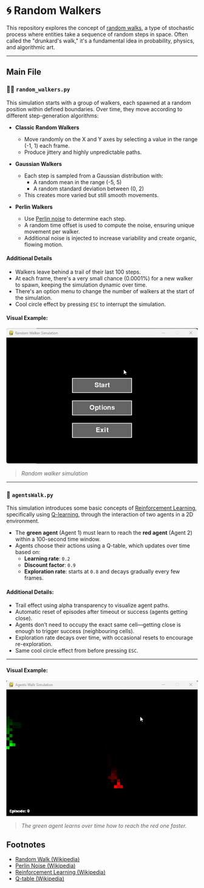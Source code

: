 # 🌀 Random Walkers

This repository explores the concept of [random walks](https://en.wikipedia.org/wiki/Random_walk), a type of stochastic process where entities take a sequence of random steps in space. Often called the "drunkard's walk," it's a fundamental idea in probability, physics, and algorithmic art.

---

## Main File

### 🚶‍♂️ `random_walkers.py`

This simulation starts with a group of walkers, each spawned at a random position within defined boundaries. Over time, they move according to different step-generation algorithms:

- **Classic Random Walkers**
  - Move randomly on the X and Y axes by selecting a value in the range (-1, 1) each frame.
  - Produce jittery and highly unpredictable paths.

- **Gaussian Walkers**
  - Each step is sampled from a Gaussian distribution with:
    - A random mean in the range (-5, 5)
    - A random standard deviation between (0, 2)
  - This creates more varied but still smooth movements.

- **Perlin Walkers**
  - Use [Perlin noise](https://en.wikipedia.org/wiki/Perlin_noise) to determine each step.
  - A random time offset is used to compute the noise, ensuring unique movement per walker.
  - Additional noise is injected to increase variability and create organic, flowing motion.

#### Additional Details

- Walkers leave behind a trail of their last 100 steps.
- At each frame, there's a very small chance (0.0001%) for a new walker to spawn, keeping the simulation dynamic over time.
- There's an option menu to change the number of walkers at the start of the simulation.
- Cool circle effect by pressing `ESC` to interrupt the simulation.

#### Visual Example:

![Random Walk](gifs/randomWalker.gif)

> *Random walker simulation*

---

### 🧠 `agentsWalk.py`

This simulation introduces some basic concepts of [Reinforcement Learning](https://en.wikipedia.org/wiki/Reinforcement_learning), specifically using [Q-learning](https://en.wikipedia.org/wiki/Q-learning), through the interaction of two agents in a 2D environment.

- The **green agent** (Agent 1) must learn to reach the **red agent** (Agent 2) within a 100-second time window.
- Agents choose their actions using a Q-table, which updates over time based on:
  - **Learning rate**: `0.2`
  - **Discount factor**: `0.9`
  - **Exploration rate**: starts at `0.8` and decays gradually every few frames.

#### Additional Details:
- Trail effect using alpha transparency to visualize agent paths.
- Automatic reset of episodes after timeout or success (agents getting close).
- Agents don’t need to occupy the exact same cell—getting close is enough to trigger success (neighbouring cells).
- Exploration rate decays over time, with occasional resets to encourage re-exploration.
- Same cool circle effect from before pressing `ESC`.
---

#### Visual Example:

![Agents Walk](gifs/agentWalk.gif)

> *The green agent learns over time how to reach the red one faster.*

## Footnotes

- [Random Walk (Wikipedia)](https://en.wikipedia.org/wiki/Random_walk)
- [Perlin Noise (Wikipedia)](https://en.wikipedia.org/wiki/Perlin_noise)
- [Reinforcement Learning (Wikipedia)](https://en.wikipedia.org/wiki/Reinforcement_learning)
- [Q-table (Wikipedia)](https://en.wikipedia.org/wiki/Q-learning)

